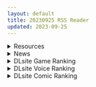 ```yaml
---
layout: default
title: 20230925 RSS Reader
updated: 2023-09-25
---
```


<details class='content-parent'>
<summary>
Resources
</summary>
<details class='content-child'>
<summary>
<span class='rss-title'> [自购] [無修正] [暮想出版中文] [オオサキ] 大当たり!? 性愛幸運兒 [DL版] </span> <a class='rss-link' href='https://gmgard.com/gm123691' target='_blank'>&nbsp;</a>
<div class='rss-published'> 🕛 20230924 16:36:57</div>
</summary>
<img src="https://static.gmgard.us/Images/upload/43850250036571846.jpg" /><br /><p>禁转他站。【内容简介】「黑辣妹×纯爱」的火热激情演出♪ 不管射几发都停不下来!!
「要不然，你中奖的话，我就和你做。」
在柏青哥店认识了黑辣妹白城小姐。
不知不觉间，两人已经是会一边聊天一边打柏青哥的交情。
聊到对泡泡浴不大满意的事之后……白城小姐竟然说中奖的话就和我做？
原本以为是开玩笑，但下一刻已在柏青哥店的停车场开战！
在下着梅雨的闷热车内激情舌吻，
连套子都没戴就开始狂野的车震，温度与热情</p>
</details>
<details class='content-child'>
<summary>
<span class='rss-title'> 步梦X雪菜 </span> <a class='rss-link' href='https://gmgard.com/gm123690' target='_blank'>&nbsp;</a>
<div class='rss-published'> 🕛 20230924 16:07:07</div>
</summary>
<img src="https://static.gmgard.us/Images/upload/94634242336302572.jpg" /><br /><p>大家好( ΦωΦ )</p>
</details>
<details class='content-child'>
<summary>
<span class='rss-title'> [あむ] 俺のルームラブコメは全て男の娘ルート?!(月刊Web男の娘・れくしょんッ!S Vol.02) </span> <a class='rss-link' href='https://gmgard.com/gm123689' target='_blank'>&nbsp;</a>
<div class='rss-published'> 🕛 20230924 15:25:51</div>
</summary>
<img src="https://static.gmgard.us/Images/upload/14149242325493536.jpg" /><br /><p>男主角和可爱的和服伪娘鼓掌的故事，瑞树有汉化过不过我没找到资源。</p>
</details>
<details class='content-child'>
<summary>
<span class='rss-title'> [合集][无修正] [AlenAbyss] 多同人 [至202309] (4.2G) [patreon] </span> <a class='rss-link' href='https://gmgard.com/gm123688' target='_blank'>&nbsp;</a>
<div class='rss-published'> 🕛 20230924 14:29:24</div>
</summary>
<img src="https://images2.imgbox.com/fb/e9/imnEdhkE_o.png" /><br /><p>我很喜欢的一个作者，有一些有趣的小剧情</p>
</details>
<details class='content-child'>
<summary>
<span class='rss-title'> [魔穗字幕组][スタジオ ファンタジア]校内写生[全3话] </span> <a class='rss-link' href='https://gmgard.com/gm123684' target='_blank'>&nbsp;</a>
<div class='rss-published'> 🕛 20230924 12:29:42</div>
</summary>
<img src="https://static.gmgard.us/Images/upload/18714241919069280.jpg" /><br /><p>搜了下有人发过英文字幕版的，这个是中文的</p>
</details>
<details class='content-child'>
<summary>
<span class='rss-title'> [无修正][未知字幕组][ピンクパイナップル] バーチャコール2 1+2 </span> <a class='rss-link' href='https://gmgard.com/gm123686' target='_blank'>&nbsp;</a>
<div class='rss-published'> 🕛 20230924 12:10:16</div>
</summary>
<img src="https://iili.io/JJMSuun.gif" /><br /><p>男主通过虚拟设备跟别人啪啪啪</p>
</details>
<details class='content-child'>
<summary>
<span class='rss-title'> [黑猫汉化][RJ389834][ORCSOFT]ピュアピュアぺろぺろプリンセス ~純心魔法王女のドスケベ快楽レッスン~[PC+安卓] </span> <a class='rss-link' href='https://gmgard.com/gm123682' target='_blank'>&nbsp;</a>
<div class='rss-published'> 🕛 20230924 10:53:14</div>
</summary>
<img src="https://static.gmgard.us/Images/upload/20066241555466446.jpg" /><br /><p>今天给大家带来一款新汉化的游戏</p>
</details>
<details class='content-child'>
<summary>
<span class='rss-title'> [R18资源相关][悬赏金额: 500]求一个本子名字 </span> <a class='rss-link' href='https://gmgard.com/gm123680' target='_blank'>&nbsp;</a>
<div class='rss-published'> 🕛 20230924 07:03:06</div>
</summary>
<img src="https://static.gmgard.us/Images/upload/14931241129318482.jpg" /><br /><p>内容大概是一个OL和大叔吃饭，然后做完后用创口贴封住下面，之后还露出过（露出部分大概1-3页左右）</p>
</details>

</details>
<details class='content-parent'>
<summary>
News
</summary>

</details>
<details class='content-parent'>
<summary>
DLsite Game Ranking
</summary>
<details class='content-child'>
<summary>
<span class='rss-title'> 駆動妖精アイディールレイズ [Riez-ON] </span> <a class='rss-link' href='https://www.dlsite.com/maniax/work/=/product_id/RJ406835.html' target='_blank'>&nbsp;</a>
<div class='rss-published'> 🕛 20230925 13:08:40</div>
</summary>
<img src ="http://img.dlsite.jp/modpub/images2/work/doujin/RJ407000/RJ406835_img_main.jpg"/><br/>「舞え、超音速の機械妖精」近未来SFハイスピード3Dアクションへようこそ
</details>
<details class='content-child'>
<summary>
<span class='rss-title'> 冒険者の宿へようこそ!2 [ぺぺろんちーの] </span> <a class='rss-link' href='https://www.dlsite.com/maniax/work/=/product_id/RJ01081301.html' target='_blank'>&nbsp;</a>
<div class='rss-published'> 🕛 20230925 13:08:40</div>
</summary>
<img src ="http://img.dlsite.jp/modpub/images2/work/doujin/RJ01082000/RJ01081301_img_main.jpg"/><br/>新たな冒険者の宿へお待ちしております。
</details>
<details class='content-child'>
<summary>
<span class='rss-title'> ヤレるチケット-見つけた女が歩く生オナホになった日- [にゅう工房] </span> <a class='rss-link' href='https://www.dlsite.com/maniax/work/=/product_id/RJ328928.html' target='_blank'>&nbsp;</a>
<div class='rss-published'> 🕛 20230925 13:08:40</div>
</summary>
<img src ="http://img.dlsite.jp/modpub/images2/work/doujin/RJ329000/RJ328928_img_main.jpg"/><br/>チケットを渡せば、誰とでもヤレる!! 街の女全員、歩く生オナホだ!!
</details>
<details class='content-child'>
<summary>
<span class='rss-title'> 護身術道場 秘密のNTRレッスン -葵編- [WAKUWAKU] </span> <a class='rss-link' href='https://www.dlsite.com/maniax/work/=/product_id/RJ01083821.html' target='_blank'>&nbsp;</a>
<div class='rss-published'> 🕛 20230925 13:08:40</div>
</summary>
<img src ="http://img.dlsite.jp/modpub/images2/work/doujin/RJ01084000/RJ01083821_img_main.jpg"/><br/>護身術道場 秘密のNTRレッスンのDLCをプレイする為には、別途ゲーム本体が必要です。山神の娘である葵ちゃんと主人公のストーリーを描いています。
</details>
<details class='content-child'>
<summary>
<span class='rss-title'> カリンズ・プリズン KARRYN'S PRISON [Remtairy (レムテイリー)] </span> <a class='rss-link' href='https://www.dlsite.com/maniax/work/=/product_id/RJ331590.html' target='_blank'>&nbsp;</a>
<div class='rss-published'> 🕛 20230925 13:08:40</div>
</summary>
<img src ="http://img.dlsite.jp/modpub/images2/work/doujin/RJ332000/RJ331590_img_main.jpg"/><br/>様々なフェチを持った囚人達を相手に、巨乳看守カリンは監獄の秩序を守り切れるか?!監獄要塞を管理、攻略していくバトルファックRPG。お手軽なオカズはここにはない。底知れなく深い興奮の渦は、徐々にじわじわとやってくる。
</details>

</details>
<details class='content-parent'>
<summary>
DLsite Voice Ranking
</summary>
<details class='content-child'>
<summary>
<span class='rss-title'> 女が下等生物を支配する完全女性上位社会【わる～い調教師が反逆者の男を徹底的にマゾ犬調教して、びゅるびゅる敗北射精をさせる話】 [常世常闇所々] </span> <a class='rss-link' href='https://www.dlsite.com/maniax/work/=/product_id/RJ01065829.html' target='_blank'>&nbsp;</a>
<div class='rss-published'> 🕛 20230925 13:08:44</div>
</summary>
<img src ="http://img.dlsite.jp/modpub/images2/work/doujin/RJ01066000/RJ01065829_img_main.jpg"/><br/>完全女性上位社会で女に歯向かう革命軍リーダーをマゾ犬調教して、完全に屈服させるマゾ向けの話です。女達に拘束されてしまった主人公は二人の調教師から何度も精液を搾り取られます…左右からムチムチボディを密着され、耳元で甘く囁かれながら…ごめんなさい屈服射精、四つん這いマゾ犬調教…主人公は女に敗北する快感を教え込まれて、最後には女尊男卑思想に矯正されてしまいます…CV 陽向葵ゅか様,秋野かえで様
</details>
<details class='content-child'>
<summary>
<span class='rss-title'> 美魔女のレベルお貢ぎ射精【わる～い魔女姉妹がLv.100勇者にドスケベ誘惑をして、情けなぁいレベルお貢ぎ射精をさせる話】 [常世常闇所々] </span> <a class='rss-link' href='https://www.dlsite.com/maniax/work/=/product_id/RJ01070628.html' target='_blank'>&nbsp;</a>
<div class='rss-published'> 🕛 20230925 13:08:44</div>
</summary>
<img src ="http://img.dlsite.jp/modpub/images2/work/doujin/RJ01071000/RJ01070628_img_main.jpg"/><br/>わる～い魔女姉妹がLv.100勇者を誘惑して、レベルお貢ぎ射精をさせるマゾ向けの話です。序盤、Lv.100勇者は魔女の【ベラ】を圧倒します。しかし、勇者は【ベラ】のエッチな色仕掛けにハマってしまい、 レベルをお貢ぎしてしまいます…さらに魔女の【ルーナ】に甘い誘惑されて… 勇者は魔女姉妹の誘惑に打ち勝つことができるのでしょうか?  CV 野上菜月様,陽向葵ゅか様
</details>
<details class='content-child'>
<summary>
<span class='rss-title'> 通勤道中であの娘がみだらな行為をしてくる話【ASMRボイスドラマ版】 [噓つき屋別館] </span> <a class='rss-link' href='https://www.dlsite.com/maniax/work/=/product_id/RJ01084305.html' target='_blank'>&nbsp;</a>
<div class='rss-published'> 🕛 20230925 13:08:44</div>
</summary>
<img src ="http://img.dlsite.jp/modpub/images2/work/doujin/RJ01085000/RJ01084305_img_main.jpg"/><br/>毎日億劫な通勤電車の中、いつも向かいに座っているあの娘。彼女はある日、あなたに向かってスカートをまくってパンツを見せつけてきた。毎朝パンツを見せつけられ彼女のエロさにハマっていってしまう…… もっと”イイコト”を期待して隣に座ってみると、期待に応えるように今度手コキをしてくれた。どうやら彼女もこの行為を楽しんでいる様子……
</details>
<details class='content-child'>
<summary>
<span class='rss-title'> 悪の女幹部のマゾ犬ヒーロー中出し敗北堕ち【わる～い女幹部が正義のヒーローを呪いの首輪で調教し、負け犬おまんこ搾精をする話】 [常世常闇所々] </span> <a class='rss-link' href='https://www.dlsite.com/maniax/work/=/product_id/RJ01083400.html' target='_blank'>&nbsp;</a>
<div class='rss-published'> 🕛 20230925 13:08:44</div>
</summary>
<img src ="http://img.dlsite.jp/modpub/images2/work/doujin/RJ01084000/RJ01083400_img_main.jpg"/><br/>悪の女幹部がヒーローをマゾ犬調教して、おまんこに中出し敗北をさせるマゾ向けの話です。悪の女幹部に呪いの首輪をハメられるヒーロー… 調教が進み、ヒーローの身体にある変化が起きます。見るも無残な姿になったヒーローは…マゾ犬調教、中出し敗北が好きな方におすすめです。CV 陽向葵ゅか様
</details>
<details class='content-child'>
<summary>
<span class='rss-title'> わる～いバニーとドスケベなオナニー我慢ギャンブル【最強勇者がメロメロ状態に堕ちて、びゅーびゅー敗北射精をしてしまう話】 [常世常闇所々] </span> <a class='rss-link' href='https://www.dlsite.com/maniax/work/=/product_id/RJ01049646.html' target='_blank'>&nbsp;</a>
<div class='rss-published'> 🕛 20230925 13:08:44</div>
</summary>
<img src ="http://img.dlsite.jp/modpub/images2/work/doujin/RJ01050000/RJ01049646_img_main.jpg"/><br/>バニーガールと勇者が大事なものを賭けて、エッチなギャンブルをするマゾ向けの話です。 甘い誘惑に負けて、射精するたび、全財産を失う→借金→レベルドレイン→売国→奴隷堕ち… と悲惨な状況に追い込まれてしまいます… 負けるたびにハンデを与えられて、難易度は簡単になるものの、 射精の快感を植え付けられ、勇者は弱くなっていきます。 ゲーム形式で楽しめる色仕掛け・誘惑系のオナサポ作品です。  CV 陽向葵ゅか様
</details>

</details>
<details class='content-parent'>
<summary>
DLsite Comic Ranking
</summary>
<details class='content-child'>
<summary>
<span class='rss-title'> 誘惑の魔術師 [ミスターほっけ] </span> <a class='rss-link' href='https://www.dlsite.com/maniax/work/=/product_id/RJ01098196.html' target='_blank'>&nbsp;</a>
<div class='rss-published'> 🕛 20230925 13:08:47</div>
</summary>
<img src ="http://img.dlsite.jp/modpub/images2/work/doujin/RJ01099000/RJ01098196_img_main.jpg"/><br/>すべて彼女の言いなり。抗える男などいない!
</details>
<details class='content-child'>
<summary>
<span class='rss-title'> まんこく武術会3〜鬼逝き⭐くノ一拷問編〜 [岡本画伯] </span> <a class='rss-link' href='https://www.dlsite.com/maniax/work/=/product_id/RJ01093491.html' target='_blank'>&nbsp;</a>
<div class='rss-published'> 🕛 20230925 13:08:47</div>
</summary>
<img src ="http://img.dlsite.jp/modpub/images2/work/doujin/RJ01094000/RJ01093491_img_main.jpg"/><br/>女子高生くノ一 が魔人を絶滅させるべく立ち上がった! しかし返り討ちに遭い、魔人たちの【快楽忍術】の餌食になってしまう・・!
</details>
<details class='content-child'>
<summary>
<span class='rss-title'> 子作り祈願 [サーモンだいすきクラブ] </span> <a class='rss-link' href='https://www.dlsite.com/maniax/work/=/product_id/RJ01094659.html' target='_blank'>&nbsp;</a>
<div class='rss-published'> 🕛 20230925 13:08:47</div>
</summary>
<img src ="http://img.dlsite.jp/modpub/images2/work/doujin/RJ01095000/RJ01094659_img_main.jpg"/><br/>いつも参拝していた社に祀られている狐娘の神さま。 健気なニンゲンに心を打たれ、"子作り"の願いを叶えてあげることにした。 しかし、別に子作りなど願っていなかったニンゲンは狼狽える。 そんなことだとつゆ知らず、願いが子作りだと思い込み早速行動に移るのだが…。
</details>
<details class='content-child'>
<summary>
<span class='rss-title'> リタのおつとめ [ミルクココアセーキ] </span> <a class='rss-link' href='https://www.dlsite.com/maniax/work/=/product_id/RJ428073.html' target='_blank'>&nbsp;</a>
<div class='rss-published'> 🕛 20230925 13:08:47</div>
</summary>
<img src ="http://img.dlsite.jp/modpub/images2/work/doujin/RJ429000/RJ428073_img_main.jpg"/><br/>仕事で疲れたおじさんが気分転換に入った路地裏。 そこでバニーガールの少女に出会い、半ば無理やりお店に連れ込まれ・・・
</details>
<details class='content-child'>
<summary>
<span class='rss-title'> 女子校の性欲処理係として編入した男子生徒による記録 [あのんの大洪水伝説] </span> <a class='rss-link' href='https://www.dlsite.com/maniax/work/=/product_id/RJ439801.html' target='_blank'>&nbsp;</a>
<div class='rss-published'> 🕛 20230925 13:08:47</div>
</summary>
<img src ="http://img.dlsite.jp/modpub/images2/work/doujin/RJ440000/RJ439801_img_main.jpg"/><br/>これは女子校でただ一人の男子である『性欲処理係』のあなたと 欲求不満なドスケベ女子達との濃厚変態プレイの記録である──… 女子校に編入させられたあなたを待っていたのは、思春期でムラムラが止まらない女の子たちとの淫らな日々!?溜まりに溜まった性欲とこじれまくった性癖を解放すべく、 あの手この手であなたに変態プレイを求めてくる彼女達… ド淫乱なニオイフェチ女子に囲まれた、スケベ過ぎる学園性活!
</details>

</details>
